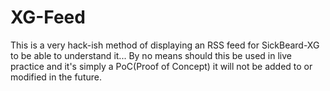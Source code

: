 # XG-Feed
This is a very hack-ish method of displaying an RSS feed for SickBeard-XG to be able to understand it... 
By no means should this be used in live practice and it's simply a PoC(Proof of Concept) it will not be added to or modified in the future.
